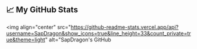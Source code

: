 ## &#x1f4c8; My GitHub Stats

<img align="center" src="https://github-readme-stats.vercel.app/api?username=SapDragon&show_icons=true&line_height=33&count_private=true&theme=light" alt="SapDragon's GitHub 
